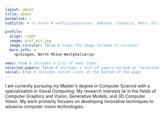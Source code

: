 ```yaml
---
layout: about
title: about
permalink: /
subtitle: # <a href='#'>Affiliations</a>. Address. Contacts. Moto. Etc.

profile:
  align: right
  image: prof_pic.jpg
  image_circular: false # crops the image to make it circular
  more_info: >
    <p>Siegen, North Rhine-Westphalia</p>

news: true # includes a list of news items
selected_papers: false # includes a list of papers marked as "selected={true}"
social: true # includes social icons at the bottom of the page
---
```


I am currently pursuing my Master's degree in Computer Science with a specialization in Visual Computing. My research interests lie in the fields of Computer Graphics and Vision, Generative Models, and 3D Computer Vision. My work primarily focuses on developing innovative techniques to advance computer vision technologies.